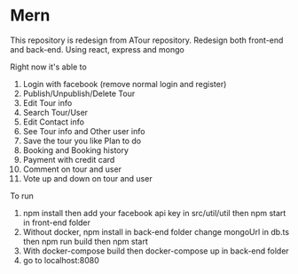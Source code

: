 # Mern
This repository is redesign from ATour repository.
Redesign both front-end and back-end.
Using react, express and mongo

Right now it's able to
1. Login with facebook (remove normal login and register)
2. Publish/Unpublish/Delete Tour
3. Edit Tour info
4. Search Tour/User
5. Edit Contact info
6. See Tour info and Other user info
7. Save the tour you like
Plan to do
1. Booking and Booking history
2. Payment with credit card
3. Comment on tour and user
4. Vote up and down on tour and user

To run
1. npm install then add your facebook api key in src/util/util then npm start in front-end folder
2. Without docker, npm install in back-end folder change mongoUrl in db.ts then npm run build then npm start
3. With docker-compose build then docker-compose up in back-end folder
4. go to localhost:8080
